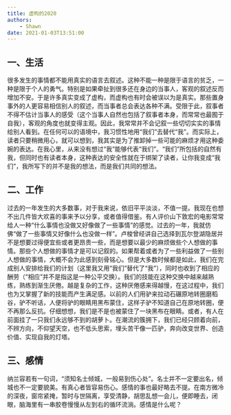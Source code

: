 ```yaml
---
title: 虚构的2020
authors:
    - Shawn
date: 2021-01-03T13:51:00
---
```


## 一、生活

很多发生的事情都不能用真实的语言去叙述。这种不能一种是限于语言的贫乏，一种是限于个人的勇气。特别是如果牵扯到很多还在身边的当事人，客观的叙述反而增加不安。于是许多真实变成了虚构，而虚构也有时会被误以为是真实。那些置身事外的人更容易相信别人的叙述，而当事者总会表达各种不满。受限于此，叙事者不得不估计当事人的感受（这个当事人自然也包括了叙事者本身，而常常也最囿于自我），客观的角度也就变得主观。因此，我常常并不会记叙一些切切实实的事情给别人看到。在任何可以的语境中，我习惯性地用“我们”去替代“我”。而实际上，读者只要稍微用心，就可以想到，我其实是为了推卸掉一些可能的麻烦才用这种委婉的表达。在我心里，从来没有想过“我”能够代表“我们”。“我们”所包括的自然有我，但同时也有读者本身，这种表达的安全性就在于绑架了读者，让你我变成“我们”，我所写下的并不是我的想法，而是我们共同的想法。

<!-- more -->

## 二、工作

过去的一年发生的大多数事，对于我来说，依旧平平淡淡，不值一提。我现在也想不出几件皆大欢喜的事来予以分享，或者值得借鉴。有人评价山下敦宏的电影常常给人一种“什么事情也没做又好像做了一些事情”的感觉。过去的一年，我就仿佛“做了一些事情又好像什么也没做一样”。卢梭曾经讲自己选择到瓦尔登湖隐居并不是想要过得便宜些或者更昂贵一些，而是想要以最少的麻烦做些个人想做的事情。那些个人想做的事情才是可以记叙的。如果帮着或者为了一些利益做了一些别人想做的事情，大概不会为此感到刻骨铭心。但是大多数时候都是如此，我们在完成别人安排给我们的计划（这里我又用“我们”替代了“我”），同时也收到了相应的酬劳（“相应”并不是指这是一种公平交换）。我们的技能在这种交换中越来越熟练，熟练到渐生厌倦。越是复杂的工作，这种厌倦感来得越慢，在这过程中，我们也为又掌握了新的技能而产生满足感。以前的人们用驴来拉动石碾原地转圈磨稻谷，驴不听话，人便将驴的眼睛用黑布蒙住，这样子驴不知道自己在原地转圈，便不再那么反抗。仔细想想，我们是不是也被蒙住了一块黑布在眼睛。或者，有人在前面挂了一只我们永远够不到的胡萝卜。在潮流的簇拥下，我们已经只顾着向前，不辨方向，不仰望天空，也不低头思索，埋头苦干像一匹驴，奔向改变世界、创造价值、实现自我的灯塔。

## 三、感情

纳兰容若有一句词，“须知名士倾城，一般易到伤心处”。名士并不一定要出名，倾城也不一定要貌美。有真心者皆容易伤心。感情的事也最好略去不提。在南方微冷的深夜，窗帘紧掩，暂时与世隔离，享受清静，胡思乱想一会儿，便即睡去，闭眼，脑海里有一串胶卷慢慢从左到右的循环流淌。感情是什么呢？